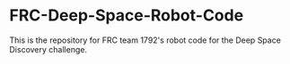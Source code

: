 # FRC-Deep-Space-Robot-Code
This is the repository for FRC team 1792's robot code for the Deep Space Discovery challenge.


